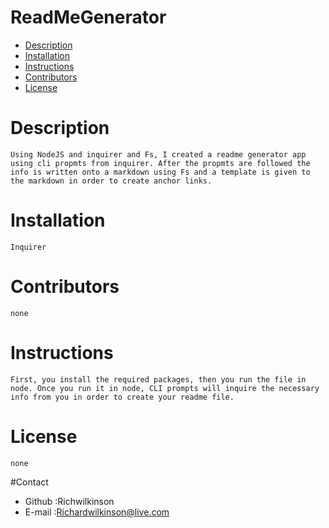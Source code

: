 # ReadMeGenerator
* [Description](#-description)
* [Installation](#-dependency)
* [Instructions](#-instructions)
* [Contributors](#-contributors)
* [License](#-license)
# Description
    Using NodeJS and inquirer and Fs, I created a readme generator app using cli propmts from inquirer. After the propmts are followed the info is written onto a markdown using Fs and a template is given to the markdown in order to create anchor links. 
# Installation
    Inquirer
# Contributors
    none
# Instructions
    First, you install the required packages, then you run the file in node. Once you run it in node, CLI prompts will inquire the necessary info from you in order to create your readme file.
# License
    none
    
#Contact
* Github :Richwilkinson
* E-mail :Richardwilkinson@live.com